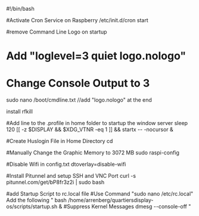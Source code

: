 #!/bin/bash

#Activate Cron Service on Raspberry
/etc/init.d/cron start

#remove Command Line Logo on startup
# Add "loglevel=3 quiet logo.nologo"
# Change Console Output to 3
sudo nano /boot/cmdline.txt //add "logo.nologo" at the end

install rfkill  

#Add line to the .profile in home folder to startup the window server
sleep 120
[[ -z $DISPLAY && $XDG_VTNR -eq 1 ]] && startx -- -nocursor &


#Create Huslogin File in Home Directory
cd 

#Manually Change the Graphic Memory to 3072 MB
sudo raspi-config

#Disable Wifi in config.txt
dtoverlay=disable-wifi

#Install Pitunnel and setup SSH and VNC Port
curl -s pitunnel.com/get/bP8fr3z2i | sudo bash

#add Startup Script to rc.local file
#Use Command "sudo nano /etc/rc.local"
Add the following
"
bash /home/arrenberg/quartiersdisplay-os/scripts/startup.sh &
#Suppress Kernel Messages
dmesg --console-off
"



